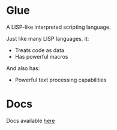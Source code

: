 # Glue

A LISP-like interpreted scripting language.

Just like many LISP languages, it:

- Treats code as data
- Has powerful macros

And also has:

- Powerful text processing capabilities

# Docs

Docs available <a href="https://github.com/IonutParau/glue_lang/blob/main/LICENSE">here</a>
